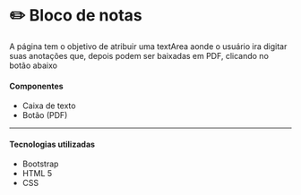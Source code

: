 <div>
<h1> ✏️ Bloco de notas </h1>
<p>A página tem o objetivo de atribuir uma textArea aonde o 
usuário ira digitar suas anotações que, depois podem ser baixadas em PDF, clicando
no botão abaixo </p>
<h4>Componentes</h4>
<ul>
<li>Caixa de texto</li>
<li>Botão (PDF)</li>
</ul>
<hr>
<h4> Tecnologias utilizadas </h4>
<ul>
<li>Bootstrap</li>
<li>HTML 5</li>
<li> CSS </li>
</ul>
</footer>
</div>
